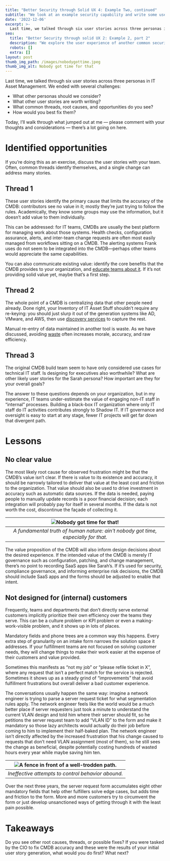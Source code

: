 ```yaml
---
title: "Better Security through Solid UX 4: Example Two, continued"
subtitle: "We look at an example security capability and write some user stories"
date: '2022-12-06'
excerpt: >-
  Last time, we talked through six user stories across three personas in IT Asset Management. Today, I’ll walk through what jumped out at me — please comment with your thoughts and considerations — there’s a lot going on here.
seo:
  title: "Better Security through solid UX 2: Example 2, part 2"
  description: "We explore the user experience of another common security-relevant task: using a CMDB."
  robots: []
  extra: []
layout: post
thumb_img_path: /images/nobodygottime.jpeg
thumb_img_alt: Nobody got time for that
---
```

Last time, we talked through six user stories across three personas in IT Asset Management. We ended with several challenges:

-   What other personas should we consider?
-   What other user stories are worth writing?
-   What common threads, root causes, and opportunities do you see?
-   How would you best fix them?

Today, I’ll walk through what jumped out at me — please comment with your thoughts and considerations — there’s a lot going on here.

# Identified opportunities

If you’re doing this as an exercise, discuss the user stories with your team. Often, common threads identify themselves, and a single change can address many stories.

## Thread 1

These user stories identify the primary cause that limits the accuracy of the CMDB: contributors see no value in it; mostly they’re just trying to follow the rules. Academically, they know some groups may use the information, but it doesn’t add value to them individually.

This can be addressed: for IT teams, CMDBs are usually the best platform for managing work about those systems. Health checks, configuration assurance, alerts, and inter-team change requests are often most easily managed from workflows sitting on a CMDB. The alerting systems Frank uses do not seem to be integrated into the CMDB—perhaps other teams would appreciate the same capabilities.

You can also communicate existing value: identify the core benefits that the CMDB provides to your organization, and [educate teams about it](https://saltyonsecurity.net/posts/securitymarketing/). If it’s not providing solid value yet, maybe that’s a first step.

## Thread 2

The whole point of a CMDB is centralizing data that other people need already. Done right, your Inventory of IT Asset Stuff shouldn’t require any re-keying: you should just slurp it out of the generation systems like AD, VMware, and AWS, then use [discovery services](https://saltyonsecurity.net/posts/cis1_3-5/) to capture the rest.

Manual re-entry of data maintained in another tool is waste. As we have discussed, avoiding [waste](https://www.lean.org/lexicon-terms/muda-mura-muri/) often increases morale, accuracy, and raw efficiency.

## Thread 3

The original CMDB build team seem to have only considered use cases for technical IT staff. Is designing for executives also worthwhile? What are other likely user stories for the Sarah persona? How important are they for your overall goals?

The answer to these questions depends on your organization, but in my experience, IT teams under-estimate the value of engaging non-IT staff in “internal” processes. Building a black-box IT organization where only IT staff do IT activities contributes strongly to Shadow IT. If IT governance and oversight is easy to start at any stage, fewer IT projects will get far down that divergent path.

# Lessons

## No clear value

The most likely root cause for observed frustration might be that the CMDB’s value isn’t clear. If there is value to its existence and accuracy, it should be narrowly tailored to deliver that value at the least cost and friction to the organization. That value should also be used to drive investment in accuracy such as automatic data sources. If the data is needed, paying people to manually update records is a poor financial decision; each integration will probably pay for itself in several months. If the data is not worth the cost, discontinue the façade of collecting it.


| ![Nobody got time for that!](/images/nobodygottime.jpeg) |
|:---:|
| *A fundamental truth of human nature: ain't nobody got time, especially for that.* |

The value proposition of the CMDB will also inform design decisions about the desired experience. If the intended value of the CMDB is merely IT governance such as configuration, patching, and change management, there’s no point to recording SaaS apps like Sarah’s. If it’s used for security, compliance governance, and informing enterprise risk decisions, the CMDB should include SaaS apps and the forms should be adjusted to enable that intent.

## Not designed for (internal) customers

Frequently, teams and departments that don’t directly serve external customers implicitly prioritize their own efficiency over the teams they serve. This can be a culture problem or KPI problem or even a making-work-visible problem, and it shows up in lots of places.

Mandatory fields and phone trees are a common way this happens. Every extra step of granularity on an intake form narrows the solution space it addresses. If your fulfillment teams are not focused on solving customer needs, they will change things to make their work easier at the expense of their customers and value provided.

Sometimes this manifests as “not my job” or “please refile ticket in X”, where any request that isn’t a perfect match for the service is rejected. Sometimes it shows up as a steady grind of “improvements” that avoid fulfillment frustrations but overall deliver a bad customer experience.

The conversations usually happen the same way: imagine a network engineer is trying to parse a server request ticket for what segmentation rules apply. The network engineer feels like the world would be a much better place if server requesters just took a minute to understand the current VLAN design and told him where their server should fit, so he petitions the server request team to add “VLAN ID” to the form and make it mandatory so those lazy architects would actually do their job before coming to him to implement their half-baked plan. The network engineer isn’t directly affected by the increased frustration that his change caused to requests that don’t need VLAN assignment (most of them), so he still sees the change as beneficial, despite potentially costing hundreds of wasted hours every year while maybe saving him ten.


| ![A fence in front of a well-trodden path.](/images/myjobisdone.jpeg) |
|:---:|
| *Ineffective attempts to control behavior abound.* |


Over the next three years, the server request form accumulates eight other mandatory fields that help other fulfillers solve edge cases, but adds time and friction to the form. More and more customers try to circumvent the form or just develop unsanctioned ways of getting through it with the least pain possible.

# Takeaways

Do you see other root causes, threads, or possible fixes? If you were tasked by the CIO to fix CMDB accuracy and these were the results of your initial user story generation, what would you do first? What next?
